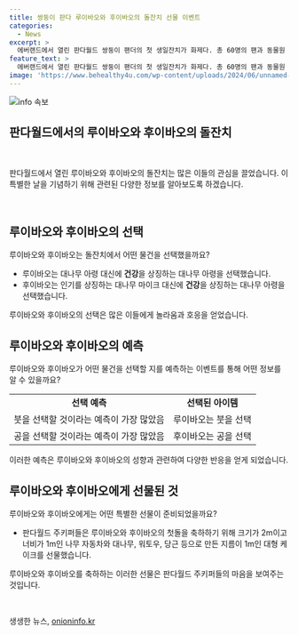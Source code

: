 ```yaml
---
title: 쌍둥이 판다 루이바오와 후이바오의 돌잔치 선물 이벤트
categories:
  - News
excerpt: >
  에버랜드에서 열린 판다월드 쌍둥이 팬더의 첫 생일잔치가 화제다. 총 60명의 팬과 동물원 직원이 참석한 가운데, 루이바오와 후이바오가 가장 많은 예상을 받았던 대나무 아이템을 선택한 사실이 충격을 주었다. 이는 사람들 사이에서 큰 반향을 일으키며 뜨거운 관심을 불러일으키고 있다. 
feature_text: >
  에버랜드에서 열린 판다월드 쌍둥이 팬더의 첫 생일잔치가 화제다. 총 60명의 팬과 동물원 직원이 참석한 가운데, 루이바오와 후이바오가 가장 많은 예상을 받았던 대나무 아이템을 선택한 사실이 충격을 주었다. 이는 사람들 사이에서 큰 반향을 일으키며 뜨거운 관심을 불러일으키고 있다. 
image: 'https://www.behealthy4u.com/wp-content/uploads/2024/06/unnamed-file.png'
---
```


<p><img src="https://www.behealthy4u.com/wp-content/uploads/2024/06/unnamed-file.png" alt="info 속보" /></p>

<h2>판다월드에서의 루이바오와 후이바오의 돌잔치</h2>

<p data-ke-size="size16">&nbsp;</p>

<p>판다월드에서 열린 루이바오와 후이바오의 돌잔치는 많은 이들의 관심을 끌었습니다. 이 특별한 날을 기념하기 위해 관련된 다양한 정보를 알아보도록 하겠습니다.</p>

<p data-ke-size="size16">&nbsp;</p>

<h2 data-ke-size="size26">루이바오와 후이바오의 선택</h2>

<p>루이바오와 후이바오는 돌잔치에서 어떤 물건을 선택했을까요?</p>

<ul>
    <li>루이바오는 대나무 아령 대신에 <b>건강</b>을 상징하는 대나무 아령을 선택했습니다.</li>
    <li>후이바오는 인기를 상징하는 대나무 마이크 대신에 <b>건강</b>을 상징하는 대나무 아령을 선택했습니다.</li>
</ul>

<p>루이바오와 후이바오의 선택은 많은 이들에게 놀라움과 호응을 얻었습니다.</p>

<h2 data-ke-size="size26">루이바오와 후이바오의 예측</h2>

<p>루이바오와 후이바오가 어떤 물건을 선택할 지를 예측하는 이벤트를 통해 어떤 정보를 알 수 있을까요?</p>

<table>
    <tr>
        <td style="text-align: center; height: 17px;"><b>선택 예측</b></td>
        <td style="text-align: center; height: 17px;"><b>선택된 아이템</b></td>
    </tr>
    <tr>
        <td style="text-align: center; height: 17px;">붓을 선택할 것이라는 예측이  가장 많았음</td>
        <td style="text-align: center; height: 17px;">루이바오는 붓을 선택</td>
    </tr>
    <tr>
        <td style="text-align: center; height: 17px;">공을 선택할 것이라는 예측이  가장 많았음</td>
        <td style="text-align: center; height: 17px;">후이바오는 공을 선택</td>
    </tr>
</table>

<p>이러한 예측은 루이바오와 후이바오의 성향과 관련하여 다양한 반응을 얻게 되었습니다.</p>

<h2 data-ke-size="size26">루이바오와 후이바오에게 선물된 것</h2>

<p>루이바오와 후이바오에게는 어떤 특별한 선물이 준비되었을까요?</p>

<ul>
    <li>판다월드 주키퍼들은 루이바오와 후이바오의 첫돌을 축하하기 위해 크기가 2m이고 너비가 1m인 나무 자동차와 대나무, 워토우, 당근 등으로 만든 지름이 1m인 대형 케이크를 선물했습니다.</li>
</ul>

<p>루이바오와 후이바오를 축하하는 이러한 선물은 판다월드 주키퍼들의 마음을 보여주는 것입니다.</p>

<p data-ke-size="size16">&nbsp;</p>
생생한 뉴스, <a href="https://onioninfo.kr" rel="dofollow">onioninfo.kr</a>


